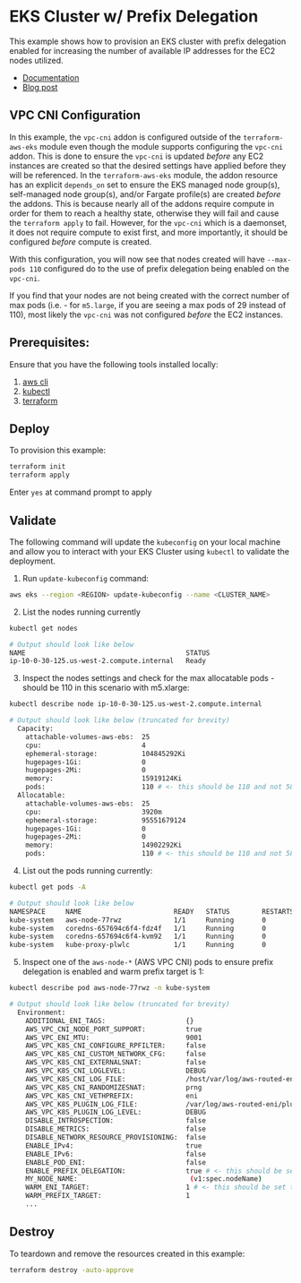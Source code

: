 # EKS Cluster w/ Prefix Delegation

This example shows how to provision an EKS cluster with prefix delegation enabled for increasing the number of available IP addresses for the EC2 nodes utilized.

- [Documentation](https://docs.aws.amazon.com/eks/latest/userguide/cni-increase-ip-addresses.html)
- [Blog post](https://aws.amazon.com/blogs/containers/amazon-vpc-cni-increases-pods-per-node-limits/)

## VPC CNI Configuration

In this example, the `vpc-cni` addon is configured outside of the `terraform-aws-eks` module even though the module supports configuring the `vpc-cni` addon. This is done to ensure the `vpc-cni` is updated *before* any EC2 instances are created so that the desired settings have applied before they will be referenced. In the `terraform-aws-eks` module, the addon resource has an explicit `depends_on` set to ensure the EKS managed node group(s), self-managed node group(s), and/or Fargate profile(s) are created *before* the addons. This is because nearly all of the addons require compute in order for them to reach a healthy state, otherwise they will fail and cause the `terraform apply` to fail. However, for the `vpc-cni` which is a daemonset, it does not require compute to exist first, and more importantly, it should be configured *before* compute is created.

With this configuration, you will now see that nodes created will have `--max-pods 110` configured do to the use of prefix delegation being enabled on the `vpc-cni`.

If you find that your nodes are not being created with the correct number of max pods (i.e. - for `m5.large`, if you are seeing a max pods of 29 instead of 110), most likely the `vpc-cni` was not configured *before* the EC2 instances.

## Prerequisites:

Ensure that you have the following tools installed locally:

1. [aws cli](https://docs.aws.amazon.com/cli/latest/userguide/install-cliv2.html)
2. [kubectl](https://Kubernetes.io/docs/tasks/tools/)
3. [terraform](https://learn.hashicorp.com/tutorials/terraform/install-cli)

## Deploy

To provision this example:

```sh
terraform init
terraform apply
```

Enter `yes` at command prompt to apply


## Validate

The following command will update the `kubeconfig` on your local machine and allow you to interact with your EKS Cluster using `kubectl` to validate the deployment.

1. Run `update-kubeconfig` command:

```sh
aws eks --region <REGION> update-kubeconfig --name <CLUSTER_NAME>
```

2. List the nodes running currently

```sh
kubectl get nodes

# Output should look like below
NAME                                        STATUS                        ROLES    AGE     VERSION
ip-10-0-30-125.us-west-2.compute.internal   Ready                         <none>   2m19s   v1.22.9-eks-810597c
```

3. Inspect the nodes settings and check for the max allocatable pods - should be 110 in this scenario with m5.xlarge:

```sh
kubectl describe node ip-10-0-30-125.us-west-2.compute.internal

# Output should look like below (truncated for brevity)
  Capacity:
    attachable-volumes-aws-ebs:  25
    cpu:                         4
    ephemeral-storage:           104845292Ki
    hugepages-1Gi:               0
    hugepages-2Mi:               0
    memory:                      15919124Ki
    pods:                        110 # <- this should be 110 and not 58
  Allocatable:
    attachable-volumes-aws-ebs:  25
    cpu:                         3920m
    ephemeral-storage:           95551679124
    hugepages-1Gi:               0
    hugepages-2Mi:               0
    memory:                      14902292Ki
    pods:                        110 # <- this should be 110 and not 58
```

4. List out the pods running currently:

```sh
kubectl get pods -A

# Output should look like below
NAMESPACE     NAME                       READY   STATUS        RESTARTS   AGE
kube-system   aws-node-77rwz             1/1     Running       0          6m5s
kube-system   coredns-657694c6f4-fdz4f   1/1     Running       0          5m12s
kube-system   coredns-657694c6f4-kvm92   1/1     Running       0          5m12s
kube-system   kube-proxy-plwlc           1/1     Running       0          6m5s
```

5. Inspect one of the `aws-node-*` (AWS VPC CNI) pods to ensure prefix delegation is enabled and warm prefix target is 1:

```sh
kubectl describe pod aws-node-77rwz -n kube-system

# Output should look like below (truncated for brevity)
  Environment:
    ADDITIONAL_ENI_TAGS:                    {}
    AWS_VPC_CNI_NODE_PORT_SUPPORT:          true
    AWS_VPC_ENI_MTU:                        9001
    AWS_VPC_K8S_CNI_CONFIGURE_RPFILTER:     false
    AWS_VPC_K8S_CNI_CUSTOM_NETWORK_CFG:     false
    AWS_VPC_K8S_CNI_EXTERNALSNAT:           false
    AWS_VPC_K8S_CNI_LOGLEVEL:               DEBUG
    AWS_VPC_K8S_CNI_LOG_FILE:               /host/var/log/aws-routed-eni/ipamd.log
    AWS_VPC_K8S_CNI_RANDOMIZESNAT:          prng
    AWS_VPC_K8S_CNI_VETHPREFIX:             eni
    AWS_VPC_K8S_PLUGIN_LOG_FILE:            /var/log/aws-routed-eni/plugin.log
    AWS_VPC_K8S_PLUGIN_LOG_LEVEL:           DEBUG
    DISABLE_INTROSPECTION:                  false
    DISABLE_METRICS:                        false
    DISABLE_NETWORK_RESOURCE_PROVISIONING:  false
    ENABLE_IPv4:                            true
    ENABLE_IPv6:                            false
    ENABLE_POD_ENI:                         false
    ENABLE_PREFIX_DELEGATION:               true # <- this should be set to true
    MY_NODE_NAME:                            (v1:spec.nodeName)
    WARM_ENI_TARGET:                        1 # <- this should be set to 1
    WARM_PREFIX_TARGET:                     1
    ...
```

## Destroy

To teardown and remove the resources created in this example:

```sh
terraform destroy -auto-approve
```
